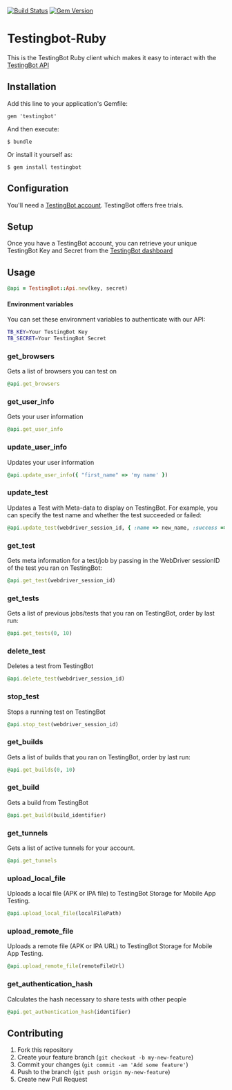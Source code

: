 [![Build Status](https://travis-ci.org/testingbot/testingbot_ruby.png)](https://travis-ci.org/testingbot/testingbot_ruby)
[![Gem Version](https://badge.fury.io/rb/testingbot.svg)](https://badge.fury.io/rb/testingbot)

# Testingbot-Ruby

This is the TestingBot Ruby client which makes it easy to 
interact with the [TestingBot API](https://testingbot.com/support/api)

## Installation

Add this line to your application's Gemfile:

    gem 'testingbot'

And then execute:

    $ bundle

Or install it yourself as:

    $ gem install testingbot


## Configuration

You'll need a [TestingBot account](https://testingbot.com).  TestingBot offers free trials.

## Setup

Once you have a TestingBot account, you can retrieve your unique TestingBot Key and Secret from the [TestingBot dashboard](https://testingbot.com/members)

## Usage

```ruby
@api = TestingBot::Api.new(key, secret)
```

#### Environment variables
You can set these environment variables to authenticate with our API:

```bash
TB_KEY=Your TestingBot Key
TB_SECRET=Your TestingBot Secret
```

### get_browsers
Gets a list of browsers you can test on

```ruby
@api.get_browsers
```

### get_user_info
Gets your user information

```ruby
@api.get_user_info
```

### update_user_info
Updates your user information

```ruby
@api.update_user_info({ "first_name" => 'my name' })
```

### update_test
Updates a Test with Meta-data to display on TestingBot.
For example, you can specify the test name and whether the test succeeded or failed:

```ruby
@api.update_test(webdriver_session_id, { :name => new_name, :success => true })
```

### get_test
Gets meta information for a test/job by passing in the WebDriver sessionID of the test you ran on TestingBot:

```ruby
@api.get_test(webdriver_session_id)
```

### get_tests
Gets a list of previous jobs/tests that you ran on TestingBot, order by last run:

```ruby
@api.get_tests(0, 10)
```

### delete_test
Deletes a test from TestingBot

```ruby
@api.delete_test(webdriver_session_id)
```

### stop_test
Stops a running test on TestingBot

```ruby
@api.stop_test(webdriver_session_id)
```

### get_builds
Gets a list of builds that you ran on TestingBot, order by last run:

```ruby
@api.get_builds(0, 10)
```

### get_build
Gets a build from TestingBot

```ruby
@api.get_build(build_identifier)
```

### get_tunnels
Gets a list of active tunnels for your account.

```ruby
@api.get_tunnels
```

### upload_local_file
Uploads a local file (APK or IPA file) to TestingBot Storage for Mobile App Testing.

```ruby
@api.upload_local_file(localFilePath)
```

### upload_remote_file
Uploads a remote file (APK or IPA URL) to TestingBot Storage for Mobile App Testing.

```ruby
@api.upload_remote_file(remoteFileUrl)
```

### get_authentication_hash
Calculates the hash necessary to share tests with other people

```ruby
@api.get_authentication_hash(identifier)
```

## Contributing

1. Fork this repository
2. Create your feature branch (`git checkout -b my-new-feature`)
3. Commit your changes (`git commit -am 'Add some feature'`)
4. Push to the branch (`git push origin my-new-feature`)
5. Create new Pull Request

